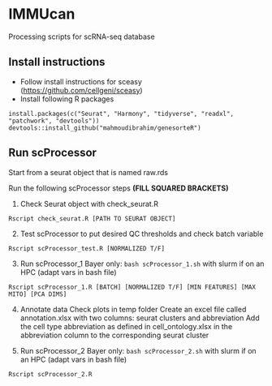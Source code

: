 # IMMUcan

Processing scripts for scRNA-seq database

## Install instructions

- Follow install instructions for sceasy (https://github.com/cellgeni/sceasy)
- Install following R packages
```
install.packages(c("Seurat", "Harmony", "tidyverse", "readxl", "patchwork", "devtools"))
devtools::install_github("mahmoudibrahim/genesorteR") 
```

## Run scProcessor
Start from a seurat object that is named raw.rds

Run the following scProcessor steps **(FILL SQUARED BRACKETS)**

1. Check Seurat object with check_seurat.R
``` 
Rscript check_seurat.R [PATH TO SEURAT OBJECT] 
```

2. Test scProcessor to put desired QC thresholds and check batch variable
``` 
Rscript scProcessor_test.R [NORMALIZED T/F] 
```

3. Run scProcessor_1
Bayer only: `bash scProcessor_1.sh` with slurm if on an HPC (adapt vars in bash file)
```
Rscript scProcessor_1.R [BATCH] [NORMALIZED T/F] [MIN FEATURES] [MAX MITO] [PCA DIMS]
```

4. Annotate data
Check plots in temp folder
Create an excel file called annotation.xlsx with two columns: seurat clusters and abbreviation
Add the cell type abbreviation as defined in cell_ontology.xlsx in the abbreviation column to the corresponding seurat cluster

5. Run scProcessor_2
Bayer only: `bash scProcessor_2.sh` with slurm if on an HPC (adapt vars in bash file)

```
Rscript scProcessor_2.R
```
